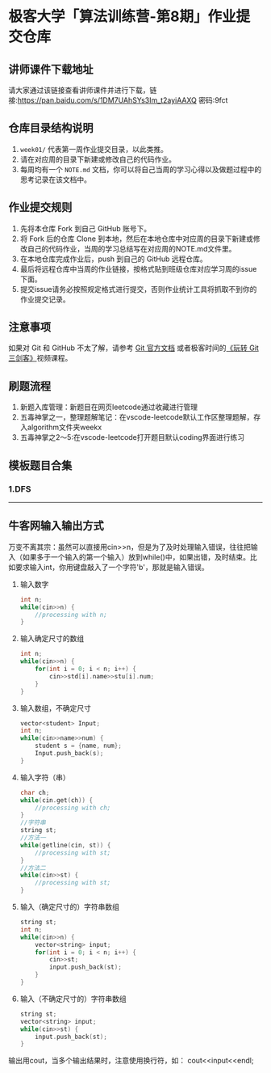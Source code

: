 # 极客大学「算法训练营-第8期」作业提交仓库


## 讲师课件下载地址

请大家通过该链接查看讲师课件并进行下载，链接:https://pan.baidu.com/s/1DM7UAhSYs3Im_t2ayiAAXQ  密码:9fct


## 仓库目录结构说明

1. `week01/` 代表第一周作业提交目录，以此类推。
2. 请在对应周的目录下新建或修改自己的代码作业。
2. 每周均有一个 `NOTE.md` 文档，你可以将自己当周的学习心得以及做题过程中的思考记录在该文档中。

## 作业提交规则
 
1. 先将本仓库 Fork 到自己 GitHub 账号下。
2. 将 Fork 后的仓库 Clone 到本地，然后在本地仓库中对应周的目录下新建或修改自己的代码作业，当周的学习总结写在对应周的NOTE.md文件里。
3. 在本地仓库完成作业后，push 到自己的 GitHub 远程仓库。
4. 最后将远程仓库中当周的作业链接，按格式贴到班级仓库对应学习周的issue下面。
5. 提交issue请务必按照规定格式进行提交，否则作业统计工具将抓取不到你的作业提交记录。 


## 注意事项
 如果对 Git 和 GitHub 不太了解，请参考 [Git 官方文档](https://git-scm.com/book/zh/v2) 或者极客时间的[《玩转 Git 三剑客》](https://time.geekbang.org/course/intro/145)视频课程。

 ## 刷题流程
 1. 新题入库管理：新题目在网页leetcode通过收藏进行管理
 2. 五毒神掌之一，整理题解笔记：在vscode-leetcode默认工作区整理题解，存入algorithm文件夹weekx
 3. 五毒神掌之2～5:在vscode-leetcode打开题目默认coding界面进行练习

## 模板题目合集
### 1.DFS

----
## 牛客网输入输出方式
万变不离其宗：虽然可以直接用cin>>n，但是为了及时处理输入错误，往往把输入（如果多于一个输入的第一个输入）放到while()中，如果出错，及时结束。比如要求输入int，你用键盘敲入了一个字符'b'，那就是输入错误。
1. 输入数字
   ```c++
   int n;
   while(cin>>n) {
       //processing with n;
   }
   ```
2. 输入确定尺寸的数组
   ```c++
   int n;
   while(cin>>n) {
       for(int i = 0; i < n; i++) {
           cin>>std[i].name>>stu[i].num;
       }
   }
   ```
3. 输入数组，不确定尺寸
   ```c++
   vector<student> Input;
   int n;
   while(cin>>name>>num) {
       student s = {name, num};
       Input.push_back(s);
   }
   ```

4. 输入字符（串）
   ```c++
   char ch;
   while(cin.get(ch)) {
       //processing with ch;
   }
   //字符串
   string st;
   //方法一
   while(getline(cin, st)) {
       //processing with st;
   }
   //方法二
   while(cin>>st) {
       //processing with st;
   }
   ```

5. 输入（确定尺寸的）字符串数组
   ```c++
   string st;
   int n;
   while(cin>>n) {
       vector<string> input;
       for(int i = 0; i < n; i++) {
           cin>>st;
           input.push_back(st);
       }
   }
   ```

6. 输入（不确定尺寸的）字符串数组
   ```c++
   string st;
   vector<string> input;
   while(cin>>st) {
       input.push_back(st);
   }
   ```

输出用cout，当多个输出结果时，注意使用换行符，如：
cout<<input<<endl;